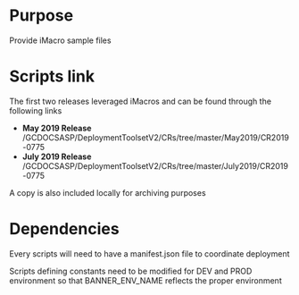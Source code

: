 # Purpose
Provide iMacro sample files

# Scripts link
The first two releases leveraged iMacros and can be found through the following links
* **May 2019 Release** /GCDOCSASP/DeploymentToolsetV2/CRs/tree/master/May2019/CR2019-0775
* **July 2019 Release** /GCDOCSASP/DeploymentToolsetV2/CRs/tree/master/July2019/CR2019-0775

A copy is also included locally for archiving purposes


# Dependencies
Every scripts will need to have a manifest.json file to coordinate deployment

Scripts defining constants need to be modified for DEV and PROD environment so that BANNER_ENV_NAME reflects the proper environment


